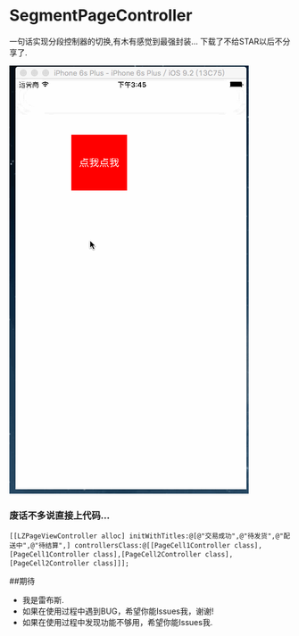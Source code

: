 # SegmentPageController
一句话实现分段控制器的切换,有木有感觉到最强封装...
下载了不给STAR以后不分享了.

![SegmentPageController in action](SegmentPageController.gif)


### 废话不多说直接上代码...

```
[[LZPageViewController alloc] initWithTitles:@[@"交易成功",@"待发货",@"配送中",@"待结算",] controllersClass:@[[PageCell1Controller class],[PageCell1Controller class],[PageCell2Controller class],[PageCell2Controller class]]];
```

##期待
* 我是雷布斯.
* 如果在使用过程中遇到BUG，希望你能Issues我，谢谢!
* 如果在使用过程中发现功能不够用，希望你能Issues我.
